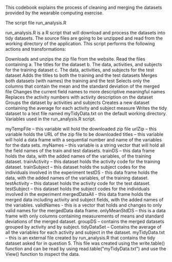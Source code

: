 This codebook explains the process of cleaning and merging the datasets provided by the wearable computing exercise.

The script file run_analysis.R

run_analysis.R is a R script that will download and process the datasets into tidy datasets. The source files are going to be unzipped and read from the working directory of the application. This script performs the following actions and transformations:

Downloads and unzips the zip file from the website.
Read the files containing a.	The titles for the dataset b.	The data, activities, and subjects for the training dataset c.	The data, activities, and subjects for the test dataset
Adds the titles to both the training and the test datasets
Merges both datasets (with names) the training and the test
Selects only the columns that contain the mean and the standard deviation of the merged file
Changes the current field names to more descriptive meaningful names
Replaces the activity numbers with activity description on the dataset
Groups the dataset by activities and subjects
Creates a new dataset containing the average for each activity and subject measure
Writes the tidy dataset to a text file named myTidyData.txt on the default working directory.
Variables used in the run_analysis.R script.

myTempFile – this variable will hold the downloaded zip file
urlZip – this variable holds the URL of the zip file to be downloaded
titles – this variable will hold a data frame with a sequential number and name of the variables for the data sets.
myNames – this variable is a string vector that will hold all the field names of the train and test datasets.
trainDS – this data frame holds the data, with the added names of the variables, of the training dataset.
trainActivity – this dataset holds the activity code for the training dataset.
trainSubject – this dataset holds the subject codes for the individuals involved in the experiment
testDS - this data frame holds the data, with the added names of the variables, of the training dataset.
testActivity – this dataset holds the activity code for the test dataset.
testSubject – this dataset holds the subject codes for the individuals involved in the experiment
mergedDataAll - this data frame holds the merged data including activity and subject fields, with the added names of the variables.
validNames - this is a vector that holds and changes to only valid names for the mergedData data frame.
onlyMeanStdDS – this is a data frame with only columns containing measurements of means and standard deviations of the merged dataset.
groupDS – contains the merged datasets grouped by activity and by subject.
tidyDataSet – Contains the average of all the variables for each activity and subject in the dataset.
myTidyData.txt – this is an external file created by run_analysis.R that contains the tidy dataset asked for in question 5. This file was created using the write.table() function and can be read by using read.table("myTidyData.txt") and use the View() function to inspect the data.
